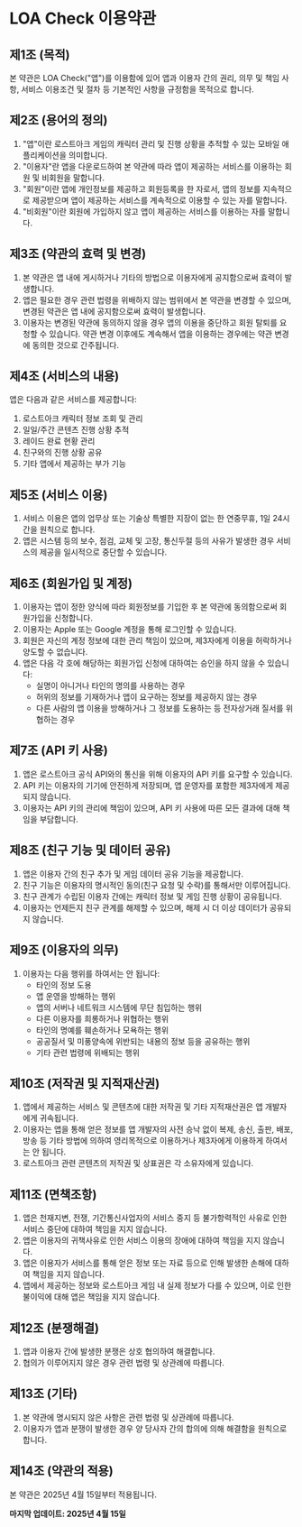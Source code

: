 # LOA Check 이용약관

## 제1조 (목적)
본 약관은 LOA Check("앱")를 이용함에 있어 앱과 이용자 간의 권리, 의무 및 책임 사항, 서비스 이용조건 및 절차 등 기본적인 사항을 규정함을 목적으로 합니다.

## 제2조 (용어의 정의)
1. "앱"이란 로스트아크 게임의 캐릭터 관리 및 진행 상황을 추적할 수 있는 모바일 애플리케이션을 의미합니다.
2. "이용자"란 앱을 다운로드하여 본 약관에 따라 앱이 제공하는 서비스를 이용하는 회원 및 비회원을 말합니다.
3. "회원"이란 앱에 개인정보를 제공하고 회원등록을 한 자로서, 앱의 정보를 지속적으로 제공받으며 앱이 제공하는 서비스를 계속적으로 이용할 수 있는 자를 말합니다.
4. "비회원"이란 회원에 가입하지 않고 앱이 제공하는 서비스를 이용하는 자를 말합니다.

## 제3조 (약관의 효력 및 변경)
1. 본 약관은 앱 내에 게시하거나 기타의 방법으로 이용자에게 공지함으로써 효력이 발생합니다.
2. 앱은 필요한 경우 관련 법령을 위배하지 않는 범위에서 본 약관을 변경할 수 있으며, 변경된 약관은 앱 내에 공지함으로써 효력이 발생합니다.
3. 이용자는 변경된 약관에 동의하지 않을 경우 앱의 이용을 중단하고 회원 탈퇴를 요청할 수 있습니다. 약관 변경 이후에도 계속해서 앱을 이용하는 경우에는 약관 변경에 동의한 것으로 간주됩니다.

## 제4조 (서비스의 내용)
앱은 다음과 같은 서비스를 제공합니다:
1. 로스트아크 캐릭터 정보 조회 및 관리
2. 일일/주간 콘텐츠 진행 상황 추적
3. 레이드 완료 현황 관리
4. 친구와의 진행 상황 공유
5. 기타 앱에서 제공하는 부가 기능

## 제5조 (서비스 이용)
1. 서비스 이용은 앱의 업무상 또는 기술상 특별한 지장이 없는 한 연중무휴, 1일 24시간을 원칙으로 합니다.
2. 앱은 시스템 등의 보수, 점검, 교체 및 고장, 통신두절 등의 사유가 발생한 경우 서비스의 제공을 일시적으로 중단할 수 있습니다.

## 제6조 (회원가입 및 계정)
1. 이용자는 앱이 정한 양식에 따라 회원정보를 기입한 후 본 약관에 동의함으로써 회원가입을 신청합니다.
2. 이용자는 Apple 또는 Google 계정을 통해 로그인할 수 있습니다.
3. 회원은 자신의 계정 정보에 대한 관리 책임이 있으며, 제3자에게 이용을 허락하거나 양도할 수 없습니다.
4. 앱은 다음 각 호에 해당하는 회원가입 신청에 대하여는 승인을 하지 않을 수 있습니다:
   - 실명이 아니거나 타인의 명의를 사용하는 경우
   - 허위의 정보를 기재하거나 앱이 요구하는 정보를 제공하지 않는 경우
   - 다른 사람의 앱 이용을 방해하거나 그 정보를 도용하는 등 전자상거래 질서를 위협하는 경우

## 제7조 (API 키 사용)
1. 앱은 로스트아크 공식 API와의 통신을 위해 이용자의 API 키를 요구할 수 있습니다.
2. API 키는 이용자의 기기에 안전하게 저장되며, 앱 운영자를 포함한 제3자에게 제공되지 않습니다.
3. 이용자는 API 키의 관리에 책임이 있으며, API 키 사용에 따른 모든 결과에 대해 책임을 부담합니다.

## 제8조 (친구 기능 및 데이터 공유)
1. 앱은 이용자 간의 친구 추가 및 게임 데이터 공유 기능을 제공합니다.
2. 친구 기능은 이용자의 명시적인 동의(친구 요청 및 수락)를 통해서만 이루어집니다.
3. 친구 관계가 수립된 이용자 간에는 캐릭터 정보 및 게임 진행 상황이 공유됩니다.
4. 이용자는 언제든지 친구 관계를 해제할 수 있으며, 해제 시 더 이상 데이터가 공유되지 않습니다.

## 제9조 (이용자의 의무)
1. 이용자는 다음 행위를 하여서는 안 됩니다:
   - 타인의 정보 도용
   - 앱 운영을 방해하는 행위
   - 앱의 서버나 네트워크 시스템에 무단 침입하는 행위
   - 다른 이용자를 희롱하거나 위협하는 행위
   - 타인의 명예를 훼손하거나 모욕하는 행위
   - 공공질서 및 미풍양속에 위반되는 내용의 정보 등을 공유하는 행위
   - 기타 관련 법령에 위배되는 행위

## 제10조 (저작권 및 지적재산권)
1. 앱에서 제공하는 서비스 및 콘텐츠에 대한 저작권 및 기타 지적재산권은 앱 개발자에게 귀속됩니다.
2. 이용자는 앱을 통해 얻은 정보를 앱 개발자의 사전 승낙 없이 복제, 송신, 출판, 배포, 방송 등 기타 방법에 의하여 영리목적으로 이용하거나 제3자에게 이용하게 하여서는 안 됩니다.
3. 로스트아크 관련 콘텐츠의 저작권 및 상표권은 각 소유자에게 있습니다.

## 제11조 (면책조항)
1. 앱은 천재지변, 전쟁, 기간통신사업자의 서비스 중지 등 불가항력적인 사유로 인한 서비스 중단에 대하여 책임을 지지 않습니다.
2. 앱은 이용자의 귀책사유로 인한 서비스 이용의 장애에 대하여 책임을 지지 않습니다.
3. 앱은 이용자가 서비스를 통해 얻은 정보 또는 자료 등으로 인해 발생한 손해에 대하여 책임을 지지 않습니다.
4. 앱에서 제공하는 정보와 로스트아크 게임 내 실제 정보가 다를 수 있으며, 이로 인한 불이익에 대해 앱은 책임을 지지 않습니다.

## 제12조 (분쟁해결)
1. 앱과 이용자 간에 발생한 분쟁은 상호 협의하여 해결합니다.
2. 협의가 이루어지지 않은 경우 관련 법령 및 상관례에 따릅니다.

## 제13조 (기타)
1. 본 약관에 명시되지 않은 사항은 관련 법령 및 상관례에 따릅니다.
2. 이용자가 앱과 분쟁이 발생한 경우 양 당사자 간의 합의에 의해 해결함을 원칙으로 합니다.

## 제14조 (약관의 적용)
본 약관은 2025년 4월 15일부터 적용됩니다.

**마지막 업데이트: 2025년 4월 15일**
